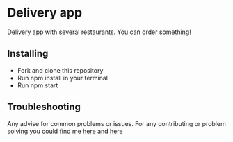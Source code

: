 # Delivery app

Delivery app with several restaurants. You can order something!

## Installing
* Fork and clone this repository
* Run npm install in your terminal
* Run npm start

## Troubleshooting

Any advise for common problems or issues.
For any contributing or problem solving you could find me [here](https://www.linkedin.com/in/viktoriia-miziukanova-0ba8a623b/) and [here](https://t.me/v_mzknv)
